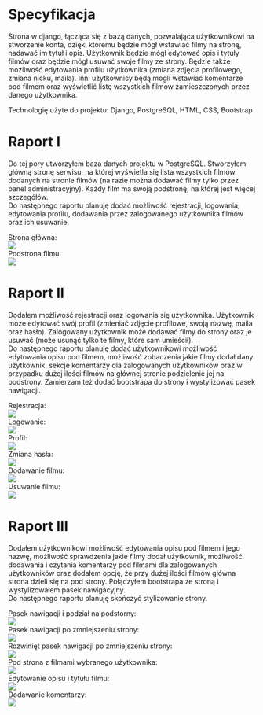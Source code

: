 # Specyfikacja

Strona w django, łącząca się z bazą danych, pozwalająca użytkownikowi na stworzenie konta, dzięki któremu będzie mógł wstawiać filmy na stronę, nadawać im tytuł i opis. Użytkownik będzie mógł edytować opis i tytuły filmów oraz będzie mógł usuwać swoje filmy ze strony. Będzie także możliwość edytowania profilu użytkownika (zmiana zdjęcia profilowego, zmiana nicku, maila).  Inni użytkownicy będą mogli wstawiać komentarze pod filmem oraz wyświetlić listę wszystkich filmów zamieszczonych przez danego użytkownika.

Technologię użyte do projektu: Django, PostgreSQL, HTML, CSS, Bootstrap


# Raport I

Do tej pory utworzyłem baza danych projektu w PostgreSQL. Stworzyłem główną stronę serwisu, na której wyświetla się lista wszystkich filmów dodanych na stronie filmów (na razie można dodawać filmy tylko przez panel administracyjny). Każdy film ma swoją podstronę, na której jest więcej szczegółów.  
Do następnego raportu planuję dodać możliwość rejestracji, logowania, edytowania profilu, dodawania przez zalogowanego użytkownika filmów oraz ich usuwanie.  

Strona główna:  
![](img/img1.PNG)  
Podstrona filmu:  
![](img/img2.PNG)  

# Raport II

Dodałem możliwość rejestracji oraz logowania się użytkownika. Użytkownik może edytować swój profil (zmieniać zdjęcie profilowe, swoją nazwę, maila oraz hasło). Zalogowany użytkownik może dodawać filmy do strony oraz je usuwać (może usunąć tylko te filmy, które sam umieścił).  
Do następnego raportu planuję dodać użytkownikowi możliwość edytowania opisu pod filmem, możliwość zobaczenia jakie filmy dodał dany użytkownik, sekcje komentarzy dla zalogowanych użytkowników oraz w przypadku dużej ilości filmów na głównej stronie podzielenie jej na podstrony. Zamierzam też dodać bootstrapa do strony i wystylizować pasek nawigacji.  

Rejestracja:  
![](img/rejestracja.PNG)  
Logowanie:  
![](img/logowanie.PNG)  
Profil:  
![](img/proifil.PNG)  
Zmiana hasła:  
![](img/zmiana.PNG)  
Dodawanie filmu:  
![](img/dodawanie.PNG)  
Usuwanie filmu:  
![](img/usuwanie.PNG)  

# Raport III  

Dodałem użytkownikowi możliwość edytowania opisu pod filmem i jego nazwę, możliwość sprawdzenia jakie filmy dodał użytkownik, możliwość dodawania i czytania komentarzy pod filmami dla zalogowanych użytkowników oraz dodałem opcję, że przy dużej ilości filmów główna strona dzieli się na pod strony. Połączyłem bootstrapa ze stroną i wystylizowałem pasek nawigacyjny.  
Do następnego raportu planuję skończyć stylizowanie strony.  

Pasek nawigacji i podział na podstorny:  
![](img/sg.PNG)  
Pasek nawigacji po zmniejszeniu strony:  
![](img/zwiniety_pasek.PNG)  
Rozwinięt pasek nawigacji po zmniejszeniu strony:  
![](img/rozw_pasek.PNG)  
Pod strona z filmami wybranego użytkownika:  
![](img/zmiana.PNG)  
Edytowanie opisu i tytułu filmu:  
![](img/edytowanie_opisu.PNG)  
Dodawanie komentarzy:  
![](img/komentarze.PNG)  

